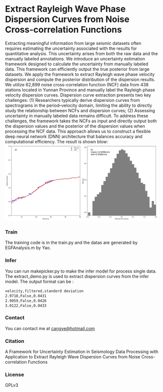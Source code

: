 # Extract Rayleigh Wave Phase Dispersion Curves from Noise Cross-correlation Functions
Extracting meaningful information from large seismic datasets often requires estimating the uncertainty associated with the results for quantitative analysis. This uncertainty arises from both the raw data and the manually labeled annotations. We introduce an uncertainty estimation framework designed to calculate the uncertainty from manually labeled data. This framework can efficiently output the true posterior from large datasets. We apply the framework to extract Rayleigh wave phase velocity dispersion and compute the posterior distribution of the dispersion results. We utilize 62,899 noise cross-correlation function (NCF) data from 438 stations located in Yunnan Province and manually label the Rayleigh phase velocity dispersion curves. Dispersion curve extraction presents two key challenges: (1) Researchers typically derive dispersion curves from spectrograms in the period–velocity domain, limiting the ability to directly study the relationship between NCFs and dispersion curves; (2) Assessing uncertainty in manually labeled data remains difficult. To address these challenges, the framework takes the NCFs as input and directly output both the dispersion values and the posterior of the dispersion values when processing the NCF data. This approach allows us to construct a flexible deep neural network (DNN) architecture that balances accuracy and computational efficiency. The result is shown blow:
![picking result](logdir/output.jpg)


### Train 
The training code is in the train.py and the datas are generated by EGFAnalysis.m by Yao. 

### Infer 
You can run makepicker.py to make the infer model for process single data. 
The extract_demo.py is used to extract dispersion curves from the infer model. 
The output format can be :
```text
velocity,filtered,standerd deviation
2.9718,False,0.0431
2.9859,False,0.0426
3.0122,False,0.0433
```

### Contact 
You can contact me at cangye@hotmail.com

### Citation
A Framework for Uncertainty Estimation in Seismology Data Processing with Application to Extract Rayleigh Wave Dispersion Curves from Noise Cross-correlation Functions

### License
GPLv3